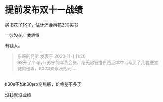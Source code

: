 # 提前发布双十一战绩


买书花了1K了，估计还会再花200买书<img id="aimg_VUgAk" onclick="zoom(this, this.src, 0, 0, 0)" class="zoom" src="https://cdn.jsdelivr.net/gh/hishis/forum-master/public/images/patch.gif" onmouseover="img_onmouseoverfunc(this)" onload="thumbImg(this)" border="0" alt="" />

一分没花。我骄傲

有钱人。

<div class="quote"><blockquote><font color="#999999">东哥的兄弟 发表于 2020-11-1 11:20</font><br />
<font color="#999999">98开了个iqiyi+苏宁的年费会员，用无敌卷撸东西回本中...再买了几套便宜健鼠囤着，K30S耍猴没抢到 ...</font></blockquote></div><br />
k30s不如k30pro变焦版，价格差不多了

没钱就没业绩
